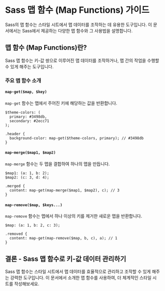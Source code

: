 # Sass 맵 함수 (Map Functions) 가이드

Sass의 맵 함수는 스타일 시트에서 맵 데이터를 조작하는 데 유용한 도구입니다. 이 문서에서는 Sass에서 제공하는 다양한 맵 함수와 그 사용법을 설명합니다.

## 맵 함수 (Map Functions)란?

Sass 맵 함수는 키-값 쌍으로 이루어진 맵 데이터를 조작하거나, 맵 간의 작업을 수행할 수 있게 해주는 도구입니다.

### 주요 맵 함수 소개

#### `map-get($map, $key)`

`map-get` 함수는 맵에서 주어진 키에 해당하는 값을 반환합니다.

```
$theme-colors: (
  primary: #3498db,
  secondary: #2ecc71
);

.header {
  background-color: map-get($theme-colors, primary); // #3498db
}
```

#### `map-merge($map1, $map2)`

`map-merge` 함수는 두 맵을 결합하여 하나의 맵을 만듭니다.

```
$map1: (a: 1, b: 2);
$map2: (c: 3, d: 4);

.merged {
  content: map-get(map-merge($map1, $map2), c); // 3
}
```

#### `map-remove($map, $keys...)`

`map-remove` 함수는 맵에서 하나 이상의 키를 제거한 새로운 맵을 반환합니다.

```
$map: (a: 1, b: 2, c: 3);

.removed {
  content: map-get(map-remove($map, b, c), a); // 1
}
```

## 결론 - Sass 맵 함수로 키-값 데이터 관리하기

Sass 맵 함수는 스타일 시트에서 맵 데이터를 효율적으로 관리하고 조작할 수 있게 해주는 강력한 도구입니다. 이 문서에서 소개한 맵 함수를 사용하여, 더 체계적인 스타일 시트를 작성해보세요.
